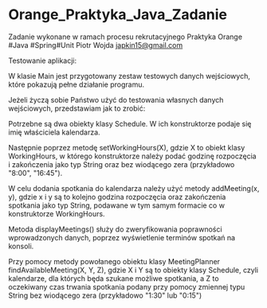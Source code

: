# Orange_Praktyka_Java_Zadanie
Zadanie wykonane w ramach procesu rekrutacyjnego Praktyka Orange #Java #Spring#Unit
Piotr Wojda japkin15@gmail.com

Testowanie aplikacji:

W klasie Main jest przygotowany zestaw testowych danych wejściowych,
które pokazują pełne działanie programu. 

Jeżeli życzą sobie Państwo użyć do testowania własnych danych wejściowych, przedstawiam jak to zrobić:

Potrzebne są dwa obiekty klasy Schedule. W ich konstruktorze podaje się imię właściciela kalendarza.

Następnie poprzez metodę setWorkingHours(X), gdzie X to obiekt klasy WorkingHours, w którego
konstruktorze należy podać godzinę rozpoczęcia i zakończenia jako typ String oraz bez 
wiodącego zera (przykładowo "8:00", "16:45").

W celu dodania spotkania do kalendarza należy użyć metody addMeeting(x, y), gdzie x i y są to 
kolejno godzina rozpoczęcia oraz zakończenia spotkania jako typ String, podawane w tym samym formacie 
co w konstruktorze WorkingHours.

Metoda displayMeetings() służy do zweryfikowania poprawności wprowadzonych danych, poprzez wyświetlenie terminów spotkań
na konsoli.

Przy pomocy metody powołanego obiektu klasy MeetingPlanner findAvailableMeeting(X, Y, Z), gdzie X i Y są to
obiekty klasy Schedule, czyli kalendarze, dla których będa szukane możliwe spotkania, a Z to oczekiwany czas
trwania spotkania podany przy pomocy zmiennej typu String bez wiodącego zera (przykładowo "1:30" lub "0:15")
